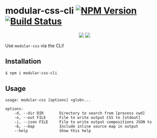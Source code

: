 modular-css-cli [![NPM Version](https://img.shields.io/npm/v/modular-css-cli.svg)](https://www.npmjs.com/package/modular-css-cli) [![Build Status](https://img.shields.io/travis/tivac/modular-css/master.svg)](https://travis-ci.org/tivac/modular-css)
===========
<p align="center">
    <a href="https://www.npmjs.com/package/modular-css-cli" alt="NPM License"><img src="https://img.shields.io/npm/l/modular-css-cli.svg" /></a>
    <a href="https://www.npmjs.com/package/modular-css-cli" alt="NPM Downloads"><img src="https://img.shields.io/npm/dm/modular-css-cli.svg" /></a>
</p>

Use `modular-css` via the CLI!

## Installation

```bash
$ npm i modular-css-cli
```

## Usage

```
usage: modular-css [options] <glob>...

options:
    -d, --dir DIR       Directory to search from [process cwd]
    -o, --out FILE      File to write output CSS to [stdout]
    -j, --json FILE     File to write output compositions JSON to
    -m, --map           Include inline source map in output
    --help              Show this help
```
